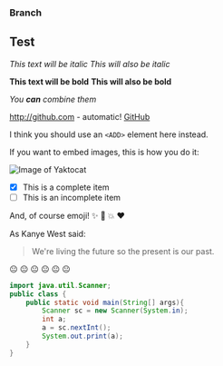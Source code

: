 ### Branch

## Test

*This text will be italic*
_This will also be italic_

**This text will be bold**
__This will also be bold__

_You **can** combine them_

http://github.com - automatic!
[GitHub](http://github.com)

I think you should use an
`<ADD>` element here instead.

If you want to embed images, this is how you do it:

![Image of Yaktocat](http://www.ntcu.edu.tw/newweb/images/logo.gif)

- [x] This is a complete item
- [ ] This is an incomplete item

And, of course emoji! :sparkles: :camel: :boom: :heart:

As Kanye West said:

> We're living the future so
> the present is our past.

:neutral_face: :neutral_face: :neutral_face:
:neutral_face: :neutral_face: :neutral_face:

```java
import java.util.Scanner;
public class {
    public static void main(String[] args){
        Scanner sc = new Scanner(System.in);
        int a;
        a = sc.nextInt();
        System.out.print(a);
    }
}
```